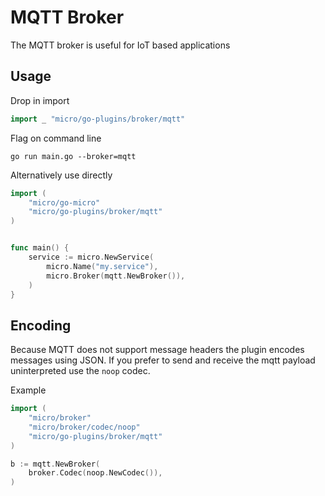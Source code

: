 # MQTT Broker

The MQTT broker is useful for IoT based applications

## Usage

Drop in import

```go
import _ "micro/go-plugins/broker/mqtt"
```

Flag on command line

```shell
go run main.go --broker=mqtt
```

Alternatively use directly

```go
import (
	"micro/go-micro"
	"micro/go-plugins/broker/mqtt"
)


func main() {
	service := micro.NewService(
		micro.Name("my.service"),
		micro.Broker(mqtt.NewBroker()),
	)
}
```

## Encoding

Because MQTT does not support message headers the plugin encodes messages using JSON. 
If you prefer to send and receive the mqtt payload uninterpreted use the `noop` codec.

Example

```go
import (
    "micro/broker"
    "micro/broker/codec/noop"
    "micro/go-plugins/broker/mqtt"
)

b := mqtt.NewBroker(
    broker.Codec(noop.NewCodec()),
)
```
